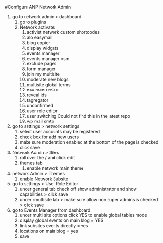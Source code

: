 #Configure ANP Network Admin
1. go to network admin > dashboard
    1. go to plugins
    1. Network activate: 
        1. activist network custom shortcodes
        1. alo easymail
        1. blog copier
        1. display widgets
        1. events manager
        1. events manager osm
        1. exclude pages
        1. form manager
        1. join my multisite
        1. moderate new blogs
        1. multisite global terms
        1. nav menu roles
        1. reveal ids
        1. tagregator
        1. unconfirmed
        1. user role editor
        1. user switching Could not find this in the latest repo
        1. wp mail smtp
1. go to settings > network settings
   1. select user accounts may be registered
   1. check box for add new users
   1. make sure moderation enabled at the bottom of the page is checked
   1. click save
1. Network Admin > Sites
   1. roll over the / and click edit
   1. themes tab
      1. enable network main theme
1. network Admin > Themes
   1. enable Network Subsite
1. go to settings > User Role Editor
   1. under general tab check off show administrator and show capabilities > click save
   1. under rmultisite tab > make sure allow non super admins is checked > click save
1. go to Events Manager from dashboard
   1. under multi site options click YES to enable global tables mode
   1. display global events on main blog = YES
   1. link subsites events directly = yes
   1. locations on main blog = yes
   1. save
